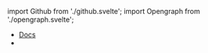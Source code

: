 import Github from './github.svelte';
import Opengraph from './opengraph.svelte';

<Opengraph />

* [Docs](getting-started)
* <Github animation url="https://github.com/alexxnb/svelte-docs"/>